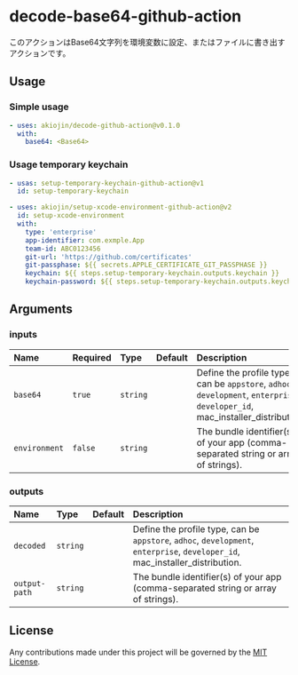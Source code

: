 # decode-base64-github-action

このアクションはBase64文字列を環境変数に設定、またはファイルに書き出すアクションです。

## Usage

### Simple usage

```yml
- uses: akiojin/decode-github-action@v0.1.0
  with:
    base64: <Base64>
```

### Usage temporary keychain

```yml
- usas: setup-temporary-keychain-github-action@v1
  id: setup-temporary-keychain

- uses: akiojin/setup-xcode-environment-github-action@v2
  id: setup-xcode-environment
  with:
    type: 'enterprise'
    app-identifier: com.exmple.App
    team-id: ABC0123456
    git-url: 'https://github.com/certificates'
    git-passphase: ${{ secrets.APPLE_CERTIFICATE_GIT_PASSPHASE }}
    keychain: ${{ steps.setup-temporary-keychain.outputs.keychain }}
    keychain-password: ${{ steps.setup-temporary-keychain.outputs.keychain-password }}
```

## Arguments

### inputs

|Name|Required|Type|Default|Description|
|:--|:--|:--|:--|:--|
|`base64`|`true`|`string`||Define the profile type, can be `appstore`, `adhoc`, `development`, `enterprise`, `developer_id`, mac_installer_distribution.|
|`environment`|`false`|`string`||The bundle identifier(s) of your app (comma-separated string or array of strings).|

### outputs

|Name|Type|Default|Description|
|:--|:--|:--|:--|
|`decoded`|`string`||Define the profile type, can be `appstore`, `adhoc`, `development`, `enterprise`, `developer_id`, mac_installer_distribution.|
|`output-path`|`string`||The bundle identifier(s) of your app (comma-separated string or array of strings).|

## License

Any contributions made under this project will be governed by the [MIT License](https://github.com/akiojin/decode-base64-github-action/blob/main/LICENSE).
